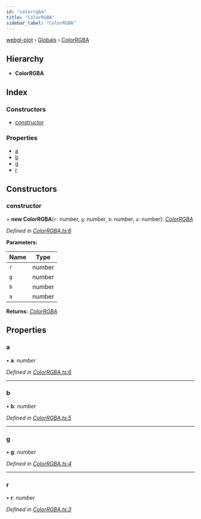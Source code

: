```yaml
---
id: "colorrgba"
title: "ColorRGBA"
sidebar_label: "ColorRGBA"
---
```


[webgl-plot](../index.md) › [Globals](../globals.md) › [ColorRGBA](colorrgba.md)

## Hierarchy

* **ColorRGBA**

## Index

### Constructors

* [constructor](colorrgba.md#constructor)

### Properties

* [a](colorrgba.md#a)
* [b](colorrgba.md#b)
* [g](colorrgba.md#g)
* [r](colorrgba.md#r)

## Constructors

###  constructor

\+ **new ColorRGBA**(`r`: number, `g`: number, `b`: number, `a`: number): *[ColorRGBA](colorrgba.md)*

*Defined in [ColorRGBA.ts:6](https://github.com/danchitnis/webgl-plot/blob/4f87755/src/ColorRGBA.ts#L6)*

**Parameters:**

Name | Type |
------ | ------ |
`r` | number |
`g` | number |
`b` | number |
`a` | number |

**Returns:** *[ColorRGBA](colorrgba.md)*

## Properties

###  a

• **a**: *number*

*Defined in [ColorRGBA.ts:6](https://github.com/danchitnis/webgl-plot/blob/4f87755/src/ColorRGBA.ts#L6)*

___

###  b

• **b**: *number*

*Defined in [ColorRGBA.ts:5](https://github.com/danchitnis/webgl-plot/blob/4f87755/src/ColorRGBA.ts#L5)*

___

###  g

• **g**: *number*

*Defined in [ColorRGBA.ts:4](https://github.com/danchitnis/webgl-plot/blob/4f87755/src/ColorRGBA.ts#L4)*

___

###  r

• **r**: *number*

*Defined in [ColorRGBA.ts:3](https://github.com/danchitnis/webgl-plot/blob/4f87755/src/ColorRGBA.ts#L3)*
